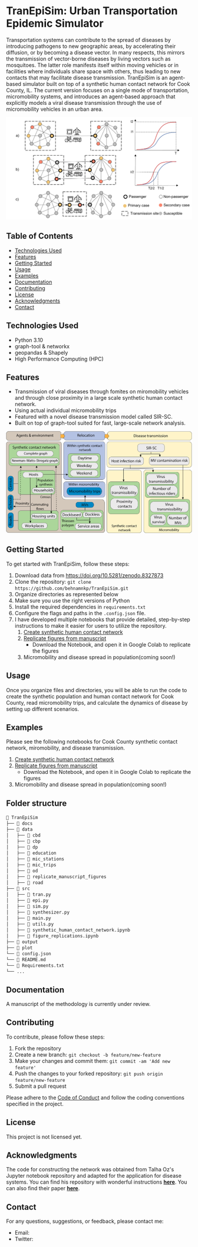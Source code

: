 # TranEpiSim: Urban Transportation Epidemic Simulator

Transportation systems can contribute to the spread of diseases by introducing pathogens to new geographic areas, by accelerating their diffusion, or by becoming a disease vector. In many respects, this mirrors the transmission of vector-borne diseases by living vectors such as mosquitoes. The latter role manifests itself within moving vehicles or in facilities where individuals share space with others, thus leading to new contacts that may facilitate disease transmission. TranEpiSim is an agent-based simulator built on top of a synthetic human contact network for Cook County, IL. The current version focuses on a single mode of transportation, micromobility systems, and introduces an agent-based approach that explicitly models a viral disease transmission through the use of micromobility vehicles in an urban area.  

![Transportation and epidemics](plot/transportation_and_epidemics.png)

## Table of Contents

- [Technologies Used](#technologies-used)
- [Features](#features)
- [Getting Started](#getting-started)
- [Usage](#usage)
- [Examples](#examples)
- [Documentation](#documentation)
- [Contributing](#contributing)
- [License](#license)
- [Acknowledgments](#acknowledgments)
- [Contact](#contact)

## Technologies Used

- Python 3.10
- graph-tool & networkx
- geopandas & Shapely
- High Performance Computing (HPC)

## Features

- Transmission of viral diseases through fomites on miromobility vehicles and through close proximity in a large scale synthetic human contact network.
- Using actual individual micromobility trips
- Featured with a novel disease transmission model called SIR-SC.
- Built on top of graph-tool suited for fast, large-scale network analysis.

![AMB model](plot/platform.png)

## Getting Started

To get started with TranEpiSim, follow these steps:

1. Download data from https://doi.org/10.5281/zenodo.8327873
2. Clone the repository: `git clone https://github.com/behnamnkp/TranEpiSim.git`
2. Organize directories as represented below
3. Make sure you use the right versions of Python
4. Install the required dependencies in `requirements.txt`
5. Configure the flags and paths in the `.config.json` file. 
6. I have developed multiple notebooks that provide detailed, step-by-step instructions to make it easier for users to utilize the repository.
   1. [Create synthetic human contact network](src/synthetic_human_contact_network.ipynb)
   2. [Replicate figures from manuscript](src/figure_replications.ipynb) 
      - Download the Notebook, and open it in Google Colab to replicate the figures
   3. Micromobility and disease spread in population(coming soon!)

## Usage
Once you organize files and directories, you will be able to run the code to create the synthetic population and human contact network for Cook County, read micromobility trips, and calculate the dynamics of disease by setting up different scenarios.

## Examples
Please see the following notebooks for Cook County synthetic contact network, miromobility, and disease transmission.
   1. [Create synthetic human contact network](src/synthetic_human_contact_network.ipynb)
   2. [Replicate figures from manuscript](src/figure_replications.ipynb)
      - Download the Notebook, and open it in Google Colab to replicate the figures
   3. Micromobility and disease spread in population(coming soon!)

## Folder structure
```
📁 TranEpiSim
├── 📁 docs
├── 📁 data
│   ├── 📁 cbd
│   ├── 📁 cbp
│   ├── 📁 dp
│   ├── 📁 education
│   ├── 📁 mic_stations
│   ├── 📁 mic_trips
│   ├── 📁 od
│   ├── 📁 replicate_manuscript_figures
│   ├── 📁 road
├── 📁 src
│   ├── 🐍 tran.py
│   ├── 🐍 epi.py
│   ├── 🐍 sim.py
│   ├── 🐍 synthesizer.py
│   ├── 🐍 main.py
│   ├── 🐍 utils.py
│   ├── 📝 synthetic_human_contact_network.ipynb
│   ├── 📝 figure_replications.ipynb
├── 📁 output
├── 📁 plot             
└── 📄 config.json
└── 📄 README.md
└── 📄 Requirements.txt
└── ...
```

## Documentation

A manuscript of the methodology is currently under review. 

## Contributing

To contribute, please follow these steps:

1. Fork the repository
2. Create a new branch: `git checkout -b feature/new-feature`
3. Make your changes and commit them: `git commit -am 'Add new feature'`
4. Push the changes to your forked repository: `git push origin feature/new-feature`
5. Submit a pull request

Please adhere to the [Code of Conduct](CODE_OF_CONDUCT.md) and follow the coding conventions specified in the project.

## License

This project is not licensed yet.

## Acknowledgments

The code for constructing the network was obtained from Talha Oz's Jupyter notebook repository and adapted for the application for disease systems. You can find his repository with wonderful instructions [**here**](https://nbviewer.org/gist/oztalha/a1c167f3879c5b95f721acef791c8111/Population%20Synthesis%20for%20ABM.ipynb). You can also find their paper [**here**](https://dl.acm.org/doi/abs/10.1145/3145574.3145593?casa_token=z6J9RUlCP3UAAAAA:7Ie0L7W9_bmIsaR9JHfutQgyYJ9aIj0dC2ZnuGhQaF4x46QOczVq1FwfH7dsDloAcwDCH26pjOM).

## Contact

For any questions, suggestions, or feedback, please contact me:

- Email: 
- Twitter: 